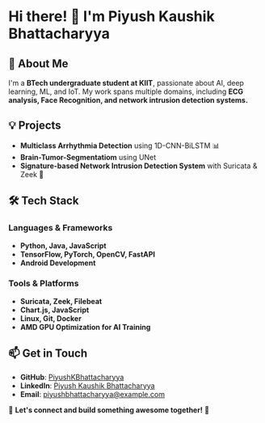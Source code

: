 # Hi there! 👋 I'm Piyush Kaushik Bhattacharyya

## 🚀 About Me
I'm a **BTech undergraduate student at KIIT**, passionate about AI, deep learning, ML, and IoT. My work spans multiple domains, including **ECG analysis, Face Recognition, and network intrusion detection systems.**

## 💡 Projects
- **Multiclass Arrhythmia Detection** using 1D-CNN-BiLSTM 📊
- **Brain-Tumor-Segmentatiom** using UNet
- **Signature-based Network Intrusion Detection System** with Suricata & Zeek 🔐

## 🛠️ Tech Stack
### **Languages & Frameworks**
- **Python, Java, JavaScript**
- **TensorFlow, PyTorch, OpenCV, FastAPI**
- **Android Development**

### **Tools & Platforms**
- **Suricata, Zeek, Filebeat**
- **Chart.js, JavaScript**
- **Linux, Git, Docker**
- **AMD GPU Optimization for AI Training**

## 📫 Get in Touch
- **GitHub**: [PiyushKBhattacharyya](https://github.com/PiyushKBhattacharyya)
- **LinkedIn**: [Piyush Kaushik Bhattacharyya](https://www.linkedin.com/in/piyush-kbhattacharyya/)
- **Email**: piyushbhattacharyya@example.com

💙 **Let's connect and build something awesome together!** 🚀
